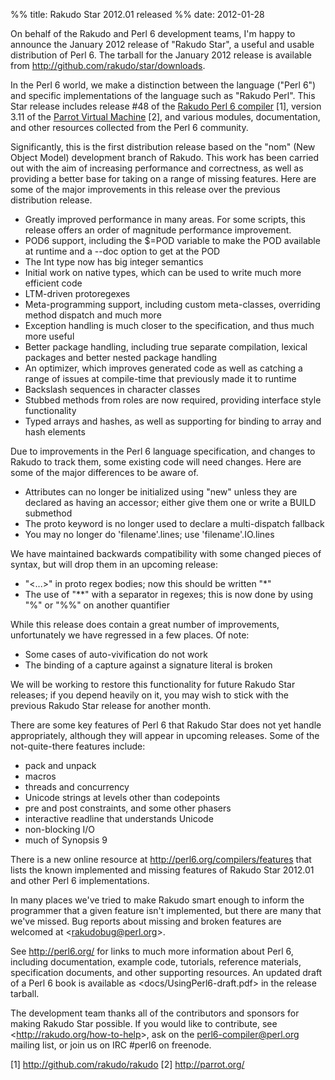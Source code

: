 %% title: Rakudo Star 2012.01 released
%% date: 2012-01-28

On behalf of the Rakudo and Perl 6 development teams, I'm happy to announce the January 2012 release of "Rakudo Star", a useful and usable distribution of Perl 6.  The tarball for the January 2012 release is available from <a href="http://github.com/rakudo/star/downloads">http://github.com/rakudo/star/downloads</a>.

In the Perl 6 world, we make a distinction between the language ("Perl 6") and specific implementations of the language such as "Rakudo Perl".  This Star release includes release #48 of the <a href="http://github.com/rakudo/rakudo">Rakudo Perl 6 compiler</a> [1], version 3.11 of the <a href="http://parrot.org/">Parrot Virtual Machine</a> [2], and various modules, documentation, and other resources collected from the Perl 6 community.

Significantly, this is the first distribution release based on the "nom" (New Object Model) development branch of Rakudo. This work has been carried out with the aim of increasing performance and correctness, as well as providing a better base for taking on a
range of missing features. Here are some of the major improvements in this release over the previous distribution release.
<ul>
    <li>Greatly improved performance in many areas. For some scripts, this release offers an order of magnitude performance improvement.</li>
    <li>POD6 support, including the $=POD variable to make the POD available at runtime and a --doc option to get at the POD</li>
    <li>The Int type now has big integer semantics</li>
    <li>Initial work on native types, which can be used to write much more efficient code</li>
    <li>LTM-driven protoregexes</li>
    <li>Meta-programming support, including custom meta-classes, overriding method dispatch and much more</li>
    <li> Exception handling is much closer to the specification, and thus much more useful</li>
    <li>Better package handling, including true separate compilation, lexical packages and better nested package handling</li>
    <li>An optimizer, which improves generated code as well as catching a range of issues at compile-time that previously made it to runtime</li>
    <li>Backslash sequences in character classes</li>
    <li>Stubbed methods from roles are now required, providing interface style functionality</li>
    <li>Typed arrays and hashes, as well as supporting for binding to array and hash elements</li>
</ul>
Due to improvements in the Perl 6 language specification, and changes to Rakudo to track them, some existing code will need changes. Here are some of the major differences to be aware of.
<ul>
    <li>Attributes can no longer be initialized using "new" unless they are declared as having an accessor; either give them one or write a BUILD submethod</li>
    <li>The proto keyword is no longer used to declare a multi-dispatch fallback</li>
    <li>You may no longer do 'filename'.lines; use 'filename'.IO.lines</li>
</ul>
We have maintained backwards compatibility with some changed pieces of syntax, but will drop them in an upcoming release:
<ul>
    <li>"&lt;...&gt;" in proto regex bodies; now this should be written "*"</li>
    <li>The use of "**" with a separator in regexes; this is now done by using "%" or "%%" on another quantifier</li>
</ul>
While this release does contain a great number of improvements, unfortunately we have regressed in a few places. Of note:
<ul>
    <li>Some cases of auto-vivification do not work</li>
    <li>The binding of a capture against a signature literal is broken</li>
</ul>
We will be working to restore this functionality for future Rakudo Star releases; if you depend heavily on it, you may wish to stick with the previous Rakudo Star release for
another month.

There are some key features of Perl 6 that Rakudo Star does not yet handle appropriately, although they will appear in upcoming releases.  Some of the not-quite-there features include:
<ul>
    <li>pack and unpack</li>
    <li>macros</li>
    <li>threads and concurrency</li>
    <li>Unicode strings at levels other than codepoints</li>
    <li>pre and post constraints, and some other phasers</li>
    <li>interactive readline that understands Unicode</li>
    <li>non-blocking I/O</li>
    <li>much of Synopsis 9</li>
</ul>
There is a new online resource at <a href="http://perl6.org/compilers/features">http://perl6.org/compilers/features</a> that lists the known implemented and missing features of Rakudo Star 2012.01 and other Perl 6 implementations.

In many places we've tried to make Rakudo smart enough to inform the programmer that a given feature isn't implemented, but there are many that we've missed.  Bug reports about missing and broken features are welcomed at &lt;rakudobug@perl.org&gt;.

See <a href="http://perl6.org/">http://perl6.org/</a> for links to much more information about Perl 6, including documentation, example code, tutorials, reference materials, specification documents, and other supporting resources. An updated draft of a Perl 6 book is available as &lt;docs/UsingPerl6-draft.pdf&gt; in the release tarball.

The development team thanks all of the contributors and sponsors for making Rakudo Star possible.  If you would like to contribute, see &lt;<a href="http://rakudo.org/how-to-help">http://rakudo.org/how-to-help</a>&gt;, ask on the perl6-compiler@perl.org mailing list, or join us on IRC #perl6 on freenode.

[1] <a href="http://github.com/rakudo/rakudo">http://github.com/rakudo/rakudo</a>
[2] <a href="http://parrot.org/">http://parrot.org/</a>